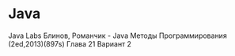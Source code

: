 # Java
Java Labs
Блинов, Романчик - Java Методы Программирования (2ed,2013)(897s)
Глава 21
Вариант 2
